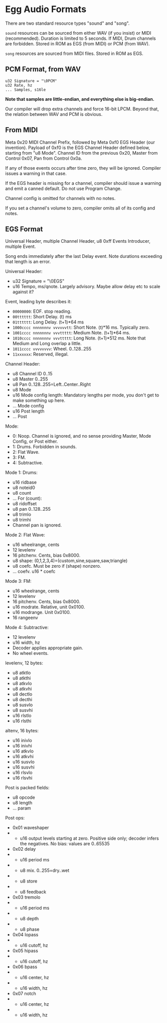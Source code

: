 # Egg Audio Formats

There are two standard resource types "sound" and "song".

`sound` resources can be sourced from either WAV (if you insist) or MIDI (recommended).
Duration is limited to 5 seconds.
If MIDI, Drum channels are forbidden.
Stored in ROM as EGS (from MIDI) or PCM (from WAV).

`song` resources are sourced from MIDI files.
Stored in ROM as EGS.

## PCM Format, from WAV

```
u32 Signature = "\0PCM"
u32 Rate, hz
... Samples, s16le
```

**Note that samples are little-endian, and everything else is big-endian.**

Our compiler will drop extra channels and force 16-bit LPCM.
Beyond that, the relation between WAV and PCM is obvious.

## From MIDI

Meta 0x20 MIDI Channel Prefix, followed by Meta 0xf0 EGS Header (our invention).
Payload of 0xf0 is the EGS Channel Header defined below, starting from "u8 Mode".
Channel ID from the previous 0x20, Master from Control 0x07, Pan from Control 0x0a.

If any of those events occurs after time zero, they will be ignored.
Compiler issues a warning in that case.

If the EGS header is missing for a channel, compiler should issue a warning and emit a canned default.
Do not use Program Change.

Channel config is omitted for channels with no notes.

If you set a channel's volume to zero, compiler omits all of its config and notes.

## EGS Format

Universal Header, multiple Channel Header, u8 0xff Events Introducer, multiple Event.

Song ends immediately after the last Delay event.
Note durations exceeding that length is an error.

Universal Header:
-  u32 Signature = "\0EGS"
-  u16 Tempo, ms/qnote. Largely advisory. Maybe allow delay etc to scale against it?

Event, leading byte describes it:
- `00000000`: EOF. stop reading.
- `00tttttt`: Short Delay. (t) ms
- `01tttttt`: Long Delay. (t+1)*64 ms
- `1000cccc nnnnnnnv vvvvvvtt`: Short Note. (t)*16 ms. Typically zero.
- `1001cccc nnnnnnnv vvvttttt`: Medium Note. (t+1)*64 ms.
- `1010cccc nnnnnnnv vvvttttt`: Long Note. (t+1)*512 ms. Note that Medium and Long overlap a little.
- `1011cccc vvvvvvvv`: Wheel. 0..128..255
- `11xxxxxx`: Reserved, illegal.
  
Channel Header:
-  u8  Channel ID 0..15
-  u8  Master 0..255
-  u8  Pan 0..128..255=Left..Center..Right
-  u8  Mode
-  u16 Mode config length: Mandatory lengths per mode, you don't get to make something up here.
-  ... Mode config
-  u16 Post length
-  ... Post
  
Mode:
- 0: Noop. Channel is ignored, and no sense providing Master, Mode Config, or Post either.
- 1: Drums. Forbidden in sounds.
- 2: Flat Wave.
- 3: FM.
- 4: Subtractive.
  
Mode 1: Drums:
-  u16 ridbase
-  u8  noteid0
-  u8  count
-  ... For (count):
-    u8 ridoffset
-    u8 pan 0..128..255
-    u8 trimlo
-    u8 trimhi
-  Channel pan is ignored.
    
Mode 2: Flat Wave:
-  u16 wheelrange, cents
-  12  levelenv
-  16  pitchenv. Cents, bias 0x8000.
-  u8  shape: (0,1,2,3,4)=(custom,sine,square,saw,triangle)
-  u8  coefc. Must be zero if (shape) nonzero.
-  ... coefv. u16 * coefc
  
Mode 3: FM:
-  u16 wheelrange, cents
-  12  levelenv
-  16  pitchenv. Cents, bias 0x8000.
-  u16 modrate. Relative, unit 0x0100.
-  u16 modrange. Unit 0x0100.
-  16  rangeenv
  
Mode 4: Subtractive:
- 12  levelenv
- u16 width, hz
- Decoder applies appropriate gain.
- No wheel events.
  
levelenv, 12 bytes:
-  u8  atktlo
-  u8  atkthi
-  u8  atkvlo
-  u8  atkvhi
-  u8  dectlo
-  u8  decthi
-  u8  susvlo
-  u8  susvhi
-  u16 rlstlo
-  u16 rlsthi
  
altenv, 16 bytes:
-  u16 inivlo
-  u16 inivhi
-  u16 atkvlo
-  u16 atkvhi
-  u16 susvlo
-  u16 susvhi
-  u16 rlsvlo
-  u16 rlsvhi

Post is packed fields:
-  u8  opcode
-  u8  length
-  ... param
  
Post ops:
- 0x01 waveshaper
- - u16 output levels starting at zero. Positive side only; decoder infers the negatives. No bias: values are 0..65535
- 0x02 delay
- - u16 period ms
- - u8  mix. 0..255=dry..wet
- - u8  store
- - u8  feedback
- 0x03 tremolo
- - u16 period ms
- - u8  depth
- - u8  phase
- 0x04 lopass
- - u16 cutoff, hz
- 0x05 hipass
- - u16 cutoff, hz
- 0x06 bpass
- - u16 center, hz
- - u16 width, hz
- 0x07 notch
- - u16 center, hz
- - u16 width, hz
